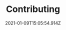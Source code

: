 ---
title: Contributing
date: 2021-01-09T15:05:54.914Z
weight: 30
description: Contributing to mimium
draft: false
---